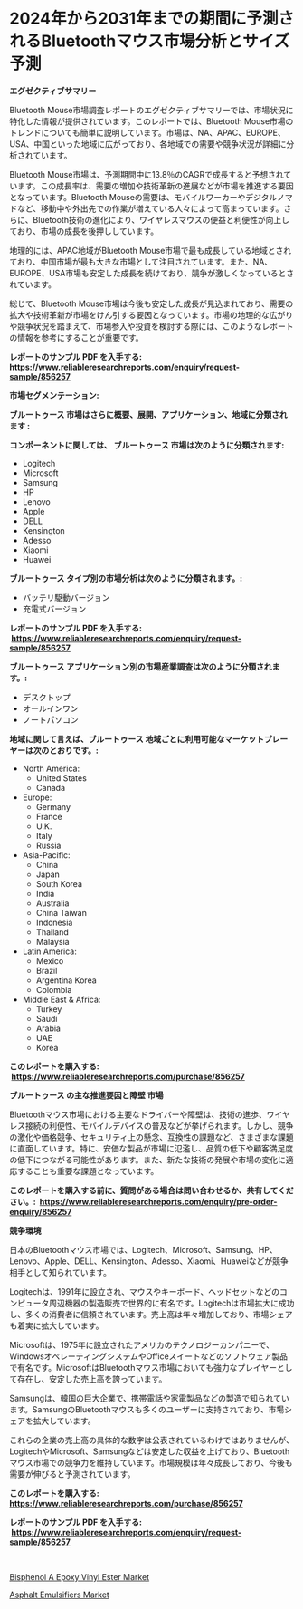 <p><h1>2024年から2031年までの期間に予測されるBluetoothマウス市場分析とサイズ予測</h1></p><p><strong>エグゼクティブサマリー</strong></p>
<p><p>Bluetooth Mouse市場調査レポートのエグゼクティブサマリーでは、市場状況に特化した情報が提供されています。このレポートでは、Bluetooth Mouse市場のトレンドについても簡単に説明しています。市場は、NA、APAC、EUROPE、USA、中国といった地域に広がっており、各地域での需要や競争状況が詳細に分析されています。</p><p>Bluetooth Mouse市場は、予測期間中に13.8％のCAGRで成長すると予想されています。この成長率は、需要の増加や技術革新の進展などが市場を推進する要因となっています。Bluetooth Mouseの需要は、モバイルワーカーやデジタルノマドなど、移動中や外出先での作業が増えている人々によって高まっています。さらに、Bluetooth技術の進化により、ワイヤレスマウスの便益と利便性が向上しており、市場の成長を後押ししています。</p><p>地理的には、APAC地域がBluetooth Mouse市場で最も成長している地域とされており、中国市場が最も大きな市場として注目されています。また、NA、EUROPE、USA市場も安定した成長を続けており、競争が激しくなっているとされています。</p><p>総じて、Bluetooth Mouse市場は今後も安定した成長が見込まれており、需要の拡大や技術革新が市場をけん引する要因となっています。市場の地理的な広がりや競争状況を踏まえて、市場参入や投資を検討する際には、このようなレポートの情報を参考にすることが重要です。</p></p>
<p><strong>レポートのサンプル PDF を入手する: <a href="https://www.reliableresearchreports.com/enquiry/request-sample/856257">https://www.reliableresearchreports.com/enquiry/request-sample/856257</a></strong></p>
<p><strong>市場セグメンテーション:</strong></p>
<p><strong> ブルートゥース 市場はさらに概要、展開、アプリケーション、地域に分類されます :</strong></p>
<p><strong>コンポーネントに関しては、 ブルートゥース 市場は次のように分類されます: &nbsp;</strong></p>
<p><ul><li>Logitech</li><li>Microsoft</li><li>Samsung</li><li>HP</li><li>Lenovo</li><li>Apple</li><li>DELL</li><li>Kensington</li><li>Adesso</li><li>Xiaomi</li><li>Huawei</li></ul></p>
<p><strong> ブルートゥース タイプ別の市場分析は次のように分類されます。:</strong></p>
<p><ul><li>バッテリ駆動バージョン</li><li>充電式バージョン</li></ul></p>
<p><strong>レポートのサンプル PDF を入手する: &nbsp;<a href="https://www.reliableresearchreports.com/enquiry/request-sample/856257">https://www.reliableresearchreports.com/enquiry/request-sample/856257</a></strong></p>
<p><strong> ブルートゥース アプリケーション別の市場産業調査は次のように分類されます。:</strong></p>
<p><ul><li>デスクトップ</li><li>オールインワン</li><li>ノートパソコン</li></ul></p>
<p><strong>地域に関して言えば、ブルートゥース 地域ごとに利用可能なマーケットプレーヤーは次のとおりです。:</strong></p>
<p><ul>
    <li>
        North America:
        <ul>
            <li>United States</li>
            <li>Canada</li>
        </ul>
    </li>
    <li>
        Europe:
        <ul>
            <li>Germany</li>
            <li>France</li>
            <li>U.K.</li>
            <li>Italy</li>
            <li>Russia</li>
        </ul>
    </li>
    <li>
        Asia-Pacific:
        <ul>
            <li>China</li>
            <li>Japan</li>
            <li>South Korea</li>
            <li>India</li>
            <li>Australia</li>
            <li>China Taiwan</li>
            <li>Indonesia</li>
            <li>Thailand</li>
            <li>Malaysia</li>
        </ul>
    </li>
    <li>
        Latin America:
        <ul>
            <li>Mexico</li>
            <li>Brazil</li>
            <li>Argentina Korea</li>
            <li>Colombia</li>
        </ul>
    </li>
    <li>
        Middle East & Africa:
        <ul>
            <li>Turkey</li>
            <li>Saudi</li>
            <li>Arabia</li>
            <li>UAE</li>
            <li>Korea</li>
        </ul>
    </li>
    </ul></p>
<p><strong>このレポートを購入する: &nbsp;<a href="https://www.reliableresearchreports.com/purchase/856257">https://www.reliableresearchreports.com/purchase/856257</a></strong></p>
<p><strong>ブルートゥース の主な推進要因と障壁 市場</strong></p>
<p><p>Bluetoothマウス市場における主要なドライバーや障壁は、技術の進歩、ワイヤレス接続の利便性、モバイルデバイスの普及などが挙げられます。しかし、競争の激化や価格競争、セキュリティ上の懸念、互換性の課題など、さまざまな課題に直面しています。特に、安価な製品が市場に氾濫し、品質の低下や顧客満足度の低下につながる可能性があります。また、新たな技術の発展や市場の変化に適応することも重要な課題となっています。</p></p>
<p><strong>このレポートを購入する前に、質問がある場合は問い合わせるか、共有してください。:&nbsp; <a href="https://www.reliableresearchreports.com/enquiry/pre-order-enquiry/856257">https://www.reliableresearchreports.com/enquiry/pre-order-enquiry/856257</a></strong></p>
<p><strong>競争環境</strong></p>
<p><p>日本のBluetoothマウス市場では、Logitech、Microsoft、Samsung、HP、Lenovo、Apple、DELL、Kensington、Adesso、Xiaomi、Huaweiなどが競争相手として知られています。</p><p>Logitechは、1991年に設立され、マウスやキーボード、ヘッドセットなどのコンピュータ周辺機器の製造販売で世界的に有名です。Logitechは市場拡大に成功し、多くの消費者に信頼されています。売上高は年々増加しており、市場シェアも着実に拡大しています。</p><p>Microsoftは、1975年に設立されたアメリカのテクノロジーカンパニーで、WindowsオペレーティングシステムやOfficeスイートなどのソフトウェア製品で有名です。MicrosoftはBluetoothマウス市場においても強力なプレイヤーとして存在し、安定した売上高を誇っています。</p><p>Samsungは、韓国の巨大企業で、携帯電話や家電製品などの製造で知られています。SamsungのBluetoothマウスも多くのユーザーに支持されており、市場シェアを拡大しています。</p><p>これらの企業の売上高の具体的な数字は公表されているわけではありませんが、LogitechやMicrosoft、Samsungなどは安定した収益を上げており、Bluetoothマウス市場での競争力を維持しています。市場規模は年々成長しており、今後も需要が伸びると予測されています。</p></p>
<p><strong>このレポートを購入する: &nbsp; <a href="https://www.reliableresearchreports.com/purchase/856257">https://www.reliableresearchreports.com/purchase/856257</a></strong></p>
<p><strong>レポートのサンプル PDF を入手する: &nbsp;<a href="https://www.reliableresearchreports.com/enquiry/request-sample/856257">https://www.reliableresearchreports.com/enquiry/request-sample/856257</a></strong><strong></strong></p>
<p>&nbsp;</p>
<p><p><a href="https://circular-yam-9b9.notion.site/Global-Bisphenol-A-Epoxy-Vinyl-Ester-Market-by-Types-Applications-and-Major-Players-with-Regional-ceb8dea7afdf4793be349ea589497386">Bisphenol A Epoxy Vinyl Ester Market</a></p><p><a href="https://cedar-agate-3da.notion.site/Asphalt-Emulsifiers-Market-Offer-Valuable-Insights-into-Market-Size-Market-Share-Market-Trends-an-b9ae0fd027514393a86bf4f14e2a8033">Asphalt Emulsifiers Market</a></p></p>